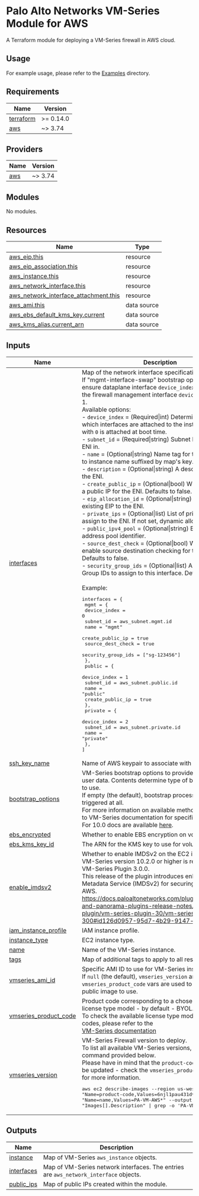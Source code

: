 <!-- BEGIN_TF_DOCS -->
# Palo Alto Networks VM-Series Module for AWS

A Terraform module for deploying a VM-Series firewall in AWS cloud.

## Usage

For example usage, please refer to the [Examples](https://github.com/PaloAltoNetworks/terraform-aws-vmseries-modules/tree/develop/examples) directory.

## Requirements

| Name | Version |
|------|---------|
| <a name="requirement_terraform"></a> [terraform](#requirement\_terraform) | >= 0.14.0 |
| <a name="requirement_aws"></a> [aws](#requirement\_aws) | ~> 3.74 |

## Providers

| Name | Version |
|------|---------|
| <a name="provider_aws"></a> [aws](#provider\_aws) | ~> 3.74 |

## Modules

No modules.

## Resources

| Name | Type |
|------|------|
| [aws_eip.this](https://registry.terraform.io/providers/hashicorp/aws/latest/docs/resources/eip) | resource |
| [aws_eip_association.this](https://registry.terraform.io/providers/hashicorp/aws/latest/docs/resources/eip_association) | resource |
| [aws_instance.this](https://registry.terraform.io/providers/hashicorp/aws/latest/docs/resources/instance) | resource |
| [aws_network_interface.this](https://registry.terraform.io/providers/hashicorp/aws/latest/docs/resources/network_interface) | resource |
| [aws_network_interface_attachment.this](https://registry.terraform.io/providers/hashicorp/aws/latest/docs/resources/network_interface_attachment) | resource |
| [aws_ami.this](https://registry.terraform.io/providers/hashicorp/aws/latest/docs/data-sources/ami) | data source |
| [aws_ebs_default_kms_key.current](https://registry.terraform.io/providers/hashicorp/aws/latest/docs/data-sources/ebs_default_kms_key) | data source |
| [aws_kms_alias.current_arn](https://registry.terraform.io/providers/hashicorp/aws/latest/docs/data-sources/kms_alias) | data source |

## Inputs

| Name | Description | Type | Default | Required |
|------|-------------|------|---------|:--------:|
| <a name="input_interfaces"></a> [interfaces](#input\_interfaces) | Map of the network interface specifications.<br>If "mgmt-interface-swap" bootstrap option is enabled, ensure dataplane interface `device_index` is set to 0 and the firewall management interface `device_index` is set to 1.<br>Available options:<br>- `device_index`       = (Required\|int) Determines order in which interfaces are attached to the instance. Interface with `0` is attached at boot time.<br>- `subnet_id`          = (Required\|string) Subnet ID to create the ENI in.<br>- `name`               = (Optional\|string) Name tag for the ENI. Defaults to instance name suffixed by map's key.<br>- `description`        = (Optional\|string) A descriptive name for the ENI.<br>- `create_public_ip`   = (Optional\|bool) Whether to create a public IP for the ENI. Defaults to false.<br>- `eip_allocation_id`  = (Optional\|string) Associate an existing EIP to the ENI.<br>- `private_ips`        = (Optional\|list) List of private IPs to assign to the ENI. If not set, dynamic allocation is used.<br>- `public_ipv4_pool`   = (Optional\|string) EC2 IPv4 address pool identifier. <br>- `source_dest_check`  = (Optional\|bool) Whether to enable source destination checking for the ENI. Defaults to false.<br>- `security_group_ids` = (Optional\|list) A list of Security Group IDs to assign to this interface. Defaults to null.<br><br>Example:<pre>interfaces = {<br>  mgmt = {<br>    device_index       = 0<br>    subnet_id          = aws_subnet.mgmt.id<br>    name               = "mgmt"<br>    create_public_ip   = true<br>    source_dest_check  = true<br>    security_group_ids = ["sg-123456"]<br>  },<br>  public = {<br>    device_index     = 1<br>    subnet_id        = aws_subnet.public.id<br>    name             = "public"<br>    create_public_ip = true<br>  },<br>  private = {<br>    device_index = 2<br>    subnet_id    = aws_subnet.private.id<br>    name         = "private"<br>  },<br>]</pre> | `map(any)` | n/a | yes |
| <a name="input_ssh_key_name"></a> [ssh\_key\_name](#input\_ssh\_key\_name) | Name of AWS keypair to associate with instances. | `string` | n/a | yes |
| <a name="input_bootstrap_options"></a> [bootstrap\_options](#input\_bootstrap\_options) | VM-Series bootstrap options to provide using instance user data. Contents determine type of bootstap method to use.<br>If empty (the default), bootstrap process is not triggered at all.<br>For more information on available methods, please refer to VM-Series documentation for specific version.<br>For 10.0 docs are available [here](https://docs.paloaltonetworks.com/vm-series/10-0/vm-series-deployment/bootstrap-the-vm-series-firewall.html). | `string` | `""` | no |
| <a name="input_ebs_encrypted"></a> [ebs\_encrypted](#input\_ebs\_encrypted) | Whether to enable EBS encryption on volumes. | `bool` | `true` | no |
| <a name="input_ebs_kms_key_id"></a> [ebs\_kms\_key\_id](#input\_ebs\_kms\_key\_id) | The ARN for the KMS key to use for volume encryption. | `string` | `null` | no |
| <a name="input_enable_imdsv2"></a> [enable\_imdsv2](#input\_enable\_imdsv2) | Whether to enable IMDSv2 on the EC2 instance.<br>VM-Series version 10.2.0 or higher is required to install VM-Series Plugin 3.0.0. <br>This release of the plugin introduces enhanced Instance Metadata Service (IMDSv2) for securing instances AWS.<br>https://docs.paloaltonetworks.com/plugins/vm-series-and-panorama-plugins-release-notes/vm-series-plugin/vm-series-plugin-30/vm-series-plugin-300#id126d0957-95d7-4b29-9147-fff20027986e | `string` | `true` | no |
| <a name="input_iam_instance_profile"></a> [iam\_instance\_profile](#input\_iam\_instance\_profile) | IAM instance profile. | `string` | `null` | no |
| <a name="input_instance_type"></a> [instance\_type](#input\_instance\_type) | EC2 instance type. | `string` | `"m5.xlarge"` | no |
| <a name="input_name"></a> [name](#input\_name) | Name of the VM-Series instance. | `string` | `null` | no |
| <a name="input_tags"></a> [tags](#input\_tags) | Map of additional tags to apply to all resources. | `map(any)` | `{}` | no |
| <a name="input_vmseries_ami_id"></a> [vmseries\_ami\_id](#input\_vmseries\_ami\_id) | Specific AMI ID to use for VM-Series instance.<br>If `null` (the default), `vmseries_version` and `vmseries_product_code` vars are used to determine a public image to use. | `string` | `null` | no |
| <a name="input_vmseries_product_code"></a> [vmseries\_product\_code](#input\_vmseries\_product\_code) | Product code corresponding to a chosen VM-Series license type model - by default - BYOL. <br>To check the available license type models and their codes, please refer to the<br>[VM-Series documentation](https://docs.paloaltonetworks.com/vm-series/10-0/vm-series-deployment/set-up-the-vm-series-firewall-on-aws/deploy-the-vm-series-firewall-on-aws/obtain-the-ami/get-amazon-machine-image-ids.html) | `string` | `"6njl1pau431dv1qxipg63mvah"` | no |
| <a name="input_vmseries_version"></a> [vmseries\_version](#input\_vmseries\_version) | VM-Series Firewall version to deploy.<br>To list all available VM-Series versions, run the command provided below. <br>Please have in mind that the `product-code` may need to be updated - check the `vmseries_product_code` variable for more information.<pre>aws ec2 describe-images --region us-west-1 --filters "Name=product-code,Values=6njl1pau431dv1qxipg63mvah" "Name=name,Values=PA-VM-AWS*" --output json --query "Images[].Description" \| grep -o 'PA-VM-AWS-.*' \| sort</pre> | `string` | `"10.2.0"` | no |

## Outputs

| Name | Description |
|------|-------------|
| <a name="output_instance"></a> [instance](#output\_instance) | Map of VM-Series `aws_instance` objects. |
| <a name="output_interfaces"></a> [interfaces](#output\_interfaces) | Map of VM-Series network interfaces. The entries are `aws_network_interface` objects. |
| <a name="output_public_ips"></a> [public\_ips](#output\_public\_ips) | Map of public IPs created within the module. |
<!-- END_TF_DOCS -->